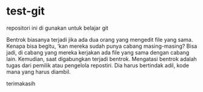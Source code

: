 # test-git

repositori ini di gunakan untuk belajar git 

Bentrok biasanya terjadi jika ada dua orang yang mengedit file yang sama.
Kenapa bisa begitu, ‘kan mereka sudah punya cabang masing-masing?
Bisa jadi, di cabang yang mereka kerjakan ada file yang sama dengan cabang lain. Kemudian, saat digabungkan terjadi bentrok.
Mengatasi bentrok adalah tugas dari pemilik atau pengelola repostiri. Dia harus bertindak adil, kode mana yang harus diambil.

terimakasih 
